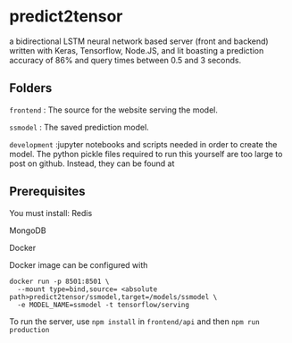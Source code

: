 # predict2tensor
a bidirectional LSTM neural network based server (front and backend) written with Keras, Tensorflow, Node.JS, and lit boasting a prediction accuracy of 86% and query times between 0.5 and 3 seconds.

## Folders
`frontend` : The source for the website serving the model.

`ssmodel` : The saved prediction model.

`development` :jupyter notebooks and scripts needed in order to create the model.
The python pickle files required to run this yourself are too large to post on github. Instead, they can be found at <url here>


## Prerequisites
You must install:
Redis

MongoDB

Docker


Docker image can be configured with 

```
docker run -p 8501:8501 \   
  --mount type=bind,source= <absolute path>predict2tensor/ssmodel,target=/models/ssmodel \
  -e MODEL_NAME=ssmodel -t tensorflow/serving
```

To run the server, use `npm install` in `frontend/api` and then `npm run production`

